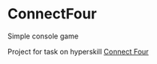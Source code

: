 # ConnectFour
Simple console game

Project for task on hyperskill [Connect Four](https://hyperskill.org/projects/202?track=18)
